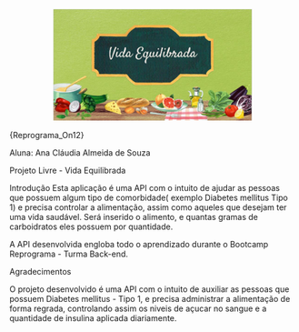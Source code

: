 <p  align = "center">
<img src = "vidaequilibrada.JPG" width="350">
</p>

{Reprograma_On12}

Aluna:  Ana Cláudia Almeida de Souza

Projeto Livre - Vida Equilibrada

Introdução
Esta aplicação é uma API com o intuito de ajudar as pessoas que possuem algum tipo de comorbidade( exemplo Diabetes mellitus Tipo 1) e precisa controlar a alimentação, assim como aqueles que desejam ter uma vida saudável. Será inserido o alimento, e quantas gramas de carboidratos eles possuem por quantidade.


A API desenvolvida engloba todo o aprendizado durante o Bootcamp Reprograma - Turma Back-end.


Agradecimentos


O projeto desenvolvido é uma API com o intuito de auxiliar as pessoas que possuem Diabetes mellitus - Tipo 1, e precisa administrar a alimentação de forma regrada, controlando assim os niveis de açucar no sangue e a quantidade de insulina aplicada diariamente.



